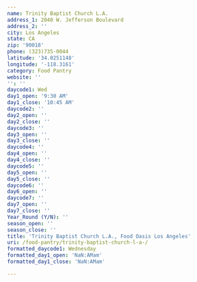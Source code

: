 ```yaml
---
name: Trinity Baptist Church L.A.
address_1: 2040 W. Jefferson Boulevard
address_2: ''
city: Los Angeles
state: CA
zip: '90018'
phone: (323)735-0044
latitude: '34.0251148'
longitude: '-118.3161'
category: Food Pantry
website: ''
'': ''
daycode1: Wed
day1_open: '9:30 AM'
day1_close: '10:45 AM'
daycode2: ''
day2_open: ''
day2_close: ''
daycode3: ''
day3_open: ''
day3_close: ''
daycode4: ''
day4_open: ''
day4_close: ''
daycode5: ''
day5_open: ''
day5_close: ''
daycode6: ''
day6_open: ''
daycode7: ''
day7_open: ''
day7_close: ''
Year_Round (Y/N): ''
season_open: ''
season_close: ''
title: 'Trinity Baptist Church L.A., Food Oasis Los Angeles'
uri: /food-pantry/trinity-baptist-church-l-a-/
formatted_daycode1: Wednesday
formatted_day1_open: 'NaN:AMam'
formatted_day1_close: 'NaN:AMam'

---
```

